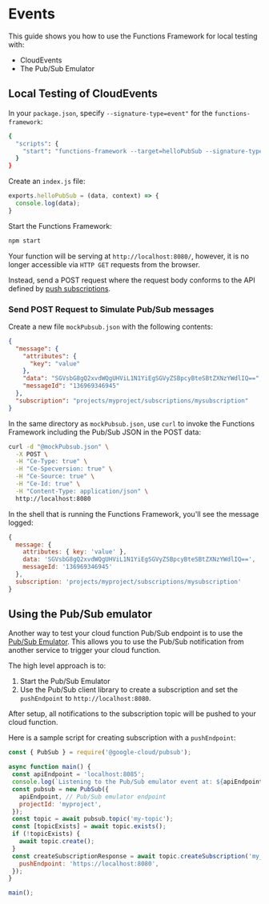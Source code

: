 # Events

This guide shows you how to use the Functions Framework for local testing with:

- CloudEvents
- The Pub/Sub Emulator

## Local Testing of CloudEvents

In your `package.json`, specify `--signature-type=event"` for the `functions-framework`:

```sh
{
  "scripts": {
    "start": "functions-framework --target=helloPubSub --signature-type=event"
  }
}
```

Create an `index.js` file:

```js
exports.helloPubSub = (data, context) => {
  console.log(data);
}
```

Start the Functions Framework:

```sh
npm start
```

Your function will be serving at `http://localhost:8080/`, however,
it is no longer accessible via `HTTP GET` requests from the browser.

Instead, send a POST request where the request body conforms to the API defined by [push subscriptions](https://cloud.google.com/pubsub/docs/push). 

### Send POST Request to Simulate Pub/Sub messages

Create a new file `mockPubsub.json` with the following contents:

```json
{
  "message": {
    "attributes": {
      "key": "value"
    },
    "data": "SGVsbG8gQ2xvdWQgUHViL1N1YiEgSGVyZSBpcyBteSBtZXNzYWdlIQ==",
    "messageId": "136969346945"
  },
  "subscription": "projects/myproject/subscriptions/mysubscription"
}
```

In the same directory as `mockPubsub.json`,
use `curl` to invoke the Functions Framework including
the Pub/Sub JSON in the POST data:

```sh 
curl -d "@mockPubsub.json" \
  -X POST \
  -H "Ce-Type: true" \
  -H "Ce-Specversion: true" \
  -H "Ce-Source: true" \
  -H "Ce-Id: true" \
  -H "Content-Type: application/json" \
  http://localhost:8080
```

In the shell that is running the Functions Framework, you'll see the message logged:

```js
{
  message: {
    attributes: { key: 'value' },
    data: 'SGVsbG8gQ2xvdWQgUHViL1N1YiEgSGVyZSBpcyBteSBtZXNzYWdlIQ==',
    messageId: '136969346945'
  },
  subscription: 'projects/myproject/subscriptions/mysubscription'
}
```
 
## Using the Pub/Sub emulator

Another way to test your cloud function Pub/Sub endpoint is to use the [Pub/Sub Emulator](https://cloud.google.com/pubsub/docs/emulator). This allows you to use the Pub/Sub notification from another service to trigger your cloud function.

The high level approach is to:
1. Start the Pub/Sub Emulator
2. Use the Pub/Sub client library to create a subscription and set the `pushEndpoint` to `http://localhost:8080`.

After setup, all notifications to the subscription topic will be pushed to your cloud function.

Here is a sample script for creating subscription with a `pushEndpoint`:

 ```js
const { PubSub } = require('@google-cloud/pubsub');

async function main() {
  const apiEndpoint = 'localhost:8085';
  console.log(`Listening to the Pub/Sub emulator event at: ${apiEndpoint}`);
  const pubsub = new PubSub({
    apiEndpoint, // Pub/Sub emulator endpoint
    projectId: 'myproject',
  });
  const topic = await pubsub.topic('my-topic');
  const [topicExists] = await topic.exists();
  if (!topicExists) {
    await topic.create();
  }
  const createSubscriptionResponse = await topic.createSubscription('my_subscription', {
    pushEndpoint: 'https://localhost:8080',
  });
}

main();
 ```
